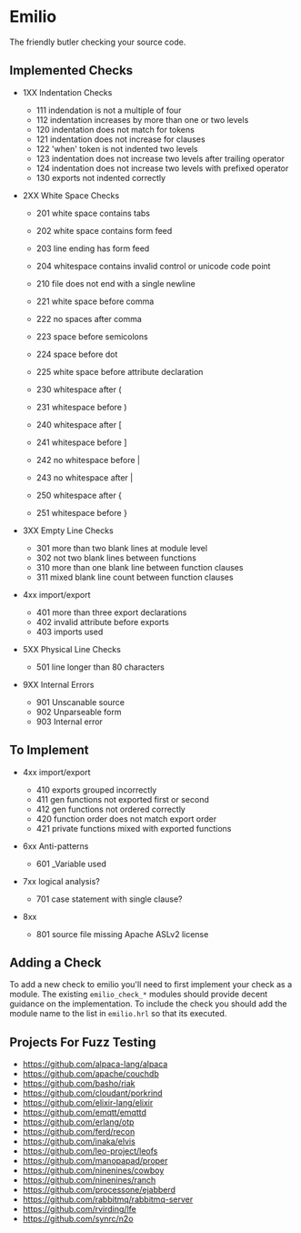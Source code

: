 Emilio
===

The friendly butler checking your source code.

Implemented Checks
---

* 1XX Indentation Checks
    * 111 indendation is not a multiple of four
    * 112 indentation increases by more than one or two levels
    * 120 indentation does not match for tokens
    * 121 indentation does not increase for clauses
    * 122 'when' token is not indented two levels
    * 123 indentation does not increase two levels after trailing operator
    * 124 indentation does not increase two levels with prefixed operator
    * 130 exports not indented correctly

* 2XX White Space Checks
    * 201 white space contains tabs
    * 202 white space contains form feed
    * 203 line ending has form feed
    * 204 whitespace contains invalid control or unicode code point

    * 210 file does not end with a single newline

    * 221 white space before comma
    * 222 no spaces after comma
    * 223 space before semicolons
    * 224 space before dot
    * 225 white space before attribute declaration

    * 230 whitespace after (
    * 231 whitespace before )

    * 240 whitespace after [
    * 241 whitespace before ]
    * 242 no whitespace before |
    * 243 no whitespace after |

    * 250 whitespace after {
    * 251 whitespace before }

* 3XX Empty Line Checks
    * 301 more than two blank lines at module level
    * 302 not two blank lines between functions
    * 310 more than one blank line between function clauses
    * 311 mixed blank line count between function clauses

* 4xx import/export
    * 401 more than three export declarations
    * 402 invalid attribute before exports
    * 403 imports used

* 5XX Physical Line Checks
    * 501 line longer than 80 characters

* 9XX Internal Errors
    * 901 Unscanable source
    * 902 Unparseable form
    * 903 Internal error

To Implement
---

* 4xx import/export
    * 410 exports grouped incorrectly
    * 411 gen functions not exported first or second
    * 412 gen functions not ordered correctly
    * 420 function order does not match export order
    * 421 private functions mixed with exported functions

* 6xx Anti-patterns
    * 601 _Variable used

* 7xx logical analysis?
    * 701 case statement with single clause?

* 8xx
    * 801 source file missing Apache ASLv2 license


Adding a Check
---

To add a new check to emilio you'll need to first implement your check
as a module. The existing `emilio_check_*` modules should provide
decent guidance on the implementation. To include the check you should
add the module name to the list in `emilio.hrl` so that its executed.


Projects For Fuzz Testing
---

* https://github.com/alpaca-lang/alpaca
* https://github.com/apache/couchdb
* https://github.com/basho/riak
* https://github.com/cloudant/porkrind
* https://github.com/elixir-lang/elixir
* https://github.com/emqtt/emqttd
* https://github.com/erlang/otp
* https://github.com/ferd/recon
* https://github.com/inaka/elvis
* https://github.com/leo-project/leofs
* https://github.com/manopapad/proper
* https://github.com/ninenines/cowboy
* https://github.com/ninenines/ranch
* https://github.com/processone/ejabberd
* https://github.com/rabbitmq/rabbitmq-server
* https://github.com/rvirding/lfe
* https://github.com/synrc/n2o
